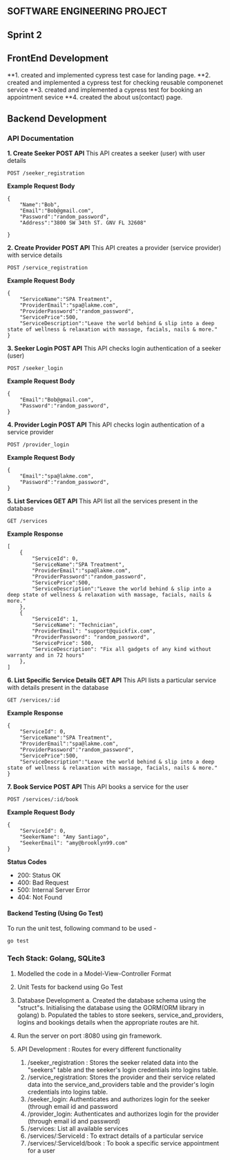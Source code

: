 ## SOFTWARE ENGINEERING PROJECT

## Sprint 2


## FrontEnd Development
**1. created and implemented cypress test case for landing page.
**2. created and implemented a cypress test for checking reusable componenet service
**3. created and implemented a cypress test for booking an appointment sevice
**4. created the about us(contact) page.


## Backend Development

### API Documentation

**1. Create Seeker POST API**
This API creates a seeker (user) with user details

```
POST /seeker_registration
```
**Example Request Body**
```
{
    "Name":"Bob", 
    "Email":"Bob@gmail.com",
    "Password":"random_password",
    "Address":"3800 SW 34th ST. GNV FL 32608"

}
```

**2. Create Provider POST API**
This API creates a provider (service provider) with service details

```
POST /service_registration
```
**Example Request Body**
```
{  
    "ServiceName":"SPA Treatment",
    "ProviderEmail":"spa@lakme.com", 
    "ProviderPassword":"random_password", 
    "ServicePrice":500,
    "ServiceDescription":"Leave the world behind & slip into a deep state of wellness & relaxation with massage, facials, nails & more."
}
```

**3. Seeker Login POST API**
This API checks login authentication of a seeker (user)

```
POST /seeker_login
```
**Example Request Body**
```
{
    "Email":"Bob@gmail.com",
    "Password":"random_password",
}
```

**4. Provider Login POST API**
This API checks login authentication of a service provider

```
POST /provider_login
```
**Example Request Body**
```
{
    "Email":"spa@lakme.com", 
    "Password":"random_password",
}
```

**5. List Services GET API**
This API list all the services present in the database

```
GET /services
```
**Example Response**
```
[
    {
        "ServiceId": 0,
        "ServiceName":"SPA Treatment",
        "ProviderEmail":"spa@lakme.com", 
        "ProviderPassword":"random_password", 
        "ServicePrice":500,
        "ServiceDescription":"Leave the world behind & slip into a deep state of wellness & relaxation with massage, facials, nails & more."
    },
    {
        "ServiceId": 1,
        "ServiceName": "Technician",
        "ProviderEmail": "support@quickfix.com",
        "ProviderPassword": "random_password",
        "ServicePrice": 500,
        "ServiceDescription": "Fix all gadgets of any kind without warranty and in 72 hours"
    },
]
```
**6. List Specific Service Details GET API**
This API lists a particular service with details present in the database

```
GET /services/:id
```
**Example Response**
```
{
    "ServiceId": 0,
    "ServiceName":"SPA Treatment",
    "ProviderEmail":"spa@lakme.com", 
    "ProviderPassword":"random_password", 
    "ServicePrice":500,
    "ServiceDescription":"Leave the world behind & slip into a deep state of wellness & relaxation with massage, facials, nails & more."
}
```
**7. Book Service POST API**
This API books a service for the user

```
POST /services/:id/book
```
**Example Request Body**
```
{
    "ServiceId": 0,
    "SeekerName": "Amy Santiago",
    "SeekerEmail": "amy@brooklyn99.com"
}
```


**Status Codes**
- 200: Status OK
- 400: Bad Request
- 500: Internal Server Error
- 404: Not Found

#### Backend Testing (Using Go Test)
To run the unit test, following command to be used - 
```
go test
```

  <h3>Tech Stack: Golang, SQLite3</h3>
  
1. Modelled the code in a Model-View-Controller Format
2. Unit Tests for backend using Go Test
3. Database Development
	a. Created the database schema using the "struct"s. Initialising the database using the GORM(ORM library in golang)
	b. Populated the tables to store seekers, service_and_providers, logins and bookings details when the appropriate routes are hit.

4. Run the server on port :8080 using gin framework.

5. API Development : Routes for every different functionality
	1. /seeker_registration : Stores the seeker related data into the "seekers" table and the seeker's login credentials into logins table.
	2. /service_registration: Stores the provider and their service related data into the service_and_providers table and the provider's login credentials into 		logins table.
	3. /seeker_login: Authenticates and authorizes login for the seeker (through email id and password
	4. /provider_login: Authenticates and authorizes login for the provider (through email id and password)
	5. /services: List all available services
	6. /services/:ServiceId : To extract details of a particular service
	7. /services/:ServiceId/book : To book a specific service appointment for a user 

